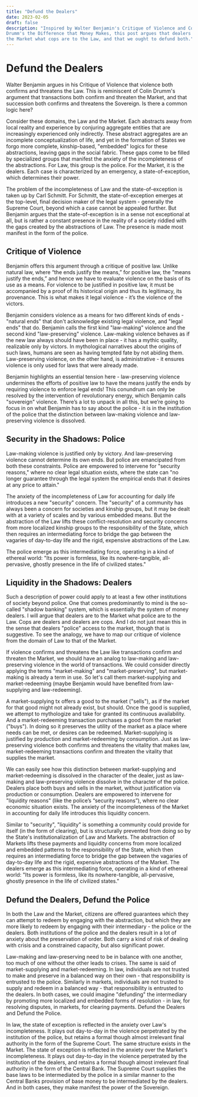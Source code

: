 ```yaml
--- 
title: "Defund the Dealers"
date: 2023-02-05
draft: false 
description: "Inspired by Walter Benjamin's Critique of Violence and Colin
Drumm's the Difference that Money Makes, this post argues that dealers are to
the Market what cops are to the Law, and that we ought to defund both."
---
```


# Defund the Dealers

Walter Benjamin argues in his Critique of Violence that violence both confirms
and threatens the Law. This is reminiscent of Colin Drumm's argument that
transactions both confirm and threaten the Market, and that succession both
confirms and threatens the Sovereign. Is there a common logic here?

Consider these domains, the Law and the Market. Each abstracts away from local
reality and experience by conjuring aggregate entities that are increasingly
experienced only indirectly. These abstract aggregates are an incomplete
conceptualization of life, and yet in the formation of States we forgo more
complete, kinship-based, "embedded" logics for these abstractions, leaving gaps
in the social fabric. These gaps come to be filled by specialized groups that
manifest the anxiety of the incompleteness of the abstractions. For Law, this
group is the police. For the Market, it is the dealers. Each case is
characterized by an emergency, a state-of-exception, which determines their
power.

The problem of the incompleteness of Law and the state-of-exception is taken up
by Carl Schmitt. For Schmitt, the state-of-exception emerges at the top-level,
final decision maker of the legal system - generally the Supreme Court, beyond
which a case cannot be appealed further. But Benjamin argues that the
state-of-exception is in a sense not exceptional at all, but is rather a
constant presence in the reality of a society riddled with the gaps created by
the abstractions of Law. The presence is made most manifest in the form of the
police.

## Critique of Violence

Benjamin offers this argument through a critique of positive law. Unlike natural
law, where “the ends justify the means,” for positive law, the "means justify
the ends,” and hence we have to evaluate violence on the basis of its use as a
means. For violence to be justified in positive law, it must be accompanied by a
proof of its historical origin and thus its legitimacy, its provenance. This is
what makes it legal violence - it’s the violence of the victors. 

Benjamin considers violence as a means for two different kinds of ends -
"natural ends" that don't acknowledge existing legal violence, and "legal ends"
that do. Benjamin calls the first kind "law-making" violence and the second kind
"law-preserving" violence. Law-making violence behaves as if the new law always
should have been in place - it has a mythic quality, realizable only by victors.
In mythological narratives about the origins of such laws, humans are seen as
having tempted fate by not abiding them. Law-preserving violence, on the other
hand, is administrative - it ensures violence is only used for laws that were
already made. 

Benjamin highlights an essential tension here - law-preserving
violence undermines the efforts of positive law to have the means justify the
ends by requiring violence to enforce legal ends! This conundrum can only be
resolved by the intervention of revolutionary energy, which Benjamin calls
"sovereign" violence. There’s a lot to unpack in all this, but we’re going to
focus in on what Benjamin has to say about the police - it is in the institution
of the police that the distinction between law-making violence and
law-preserving violence is dissolved.

## Security in the Shadows: Police

Law-making violence is justified only by victory. And law-preserving violence
cannot determine its own ends. But police are emancipated from both these
constraints. Police are empowered to intervene for "security reasons," where no
clear legal situation exists, where the state can "no longer guarantee through
the legal system the empirical ends that it desires at any price to attain." 

The anxiety of the incompleteness of Law for accounting for daily life
introduces a new "security" concern. The "security" of a community has always
been a concern for societies and kinship groups, but it may be dealt with at a
variety of scales and by various embedded means. But the abstraction of the Law
lifts these conflict-resolution and security concerns from more localized
kinship groups to the responsibility of the State, which then requires an
intermediating force to bridge the gap between the vagaries of day-to-day life
and the rigid, expensive abstractions of the Law. 

The police emerge as this
intermediating force, operating in a kind of ethereal world: "Its power is
formless, like its nowhere-tangible, all-pervasive, ghostly presence in the life
of civilized states."

## Liquidity in the Shadows: Dealers

Such a description of power could apply to at least a few other institutions of
society beyond police. One that comes predominantly to mind is the so-called
"shadow banking" system, which is essentially the system of money dealers. I
will argue that dealers are to the Market what police are to the Law. Cops are
dealers and dealers are cops. And I do not just mean this in the sense that
dealers "police" access to the market, though that is suggestive. To see the
analogy, we have to map our critique of violence from the domain of Law to that
of the Market.

If violence confirms and threatens the Law like transactions confirm and
threaten the Market, we should have an analog to law-making and law-preserving
violence in the world of transactions. We could consider directly applying the
terms "market-making" and "market-preserving", but market-making is already a
term in use. So let's call them market-supplying and market-redeeming (maybe
Benjamin would have benefited from law-supplying and law-redeeming). 

A market-supplying tx offers a good to the market ("sells"), as if the market for
that good might not already exist, but should. Once the good is supplied, we
attempt to mythologize and take for granted its continuous availability. And a
market-redeeming transaction purchases a good from the market ("buys"). In doing
so it preserves the utility of the market as a place where needs can be met, or
desires can be redeemed. Market-supplying is justified by production and
market-redeeming by consumption. Just as law-preserving violence both confirms
and threatens the vitality that makes law, market-redeeming transactions confirm
and threaten the vitality that supplies the market.

We can easily see how this distinction between market-supplying and
market-redeeming is dissolved in the character of the dealer, just as law-making
and law-preserving violence dissolve in the character of the police. Dealers
place both buys and sells in the market, without justification via production or
consumption. Dealers are empowered to intervene for "liquidity reasons" (like
the police’s “security reasons”), where no clear economic situation exists. The
anxiety of the incompleteness of the Market in accounting for daily life
introduces this liquidity concern. 

Similar to "security", "liquidity" is something a community could provide for
itself (in the form of clearing), but is structurally prevented from doing so by
the State's institutionalization of Law and Markets. The abstraction of Markets
lifts these payments and liquidity concerns from more localized and embedded
patterns to the responsibility of the State, which then requires an
intermediating force to bridge the gap between the vagaries of day-to-day life
and the rigid, expensive abstractions of the Market. The dealers emerge as this
intermediating force, operating in a kind of ethereal world: "Its power is
formless, like its nowhere-tangible, all-pervasive, ghostly presence in the life
of civilized states."

## Defund the Dealers, Defund the Police

In both the Law and the Market, citizens are offered guarantees which they can
attempt to redeem by engaging with the abstraction, but which they are more
likely to redeem by engaging with their intermediary - the police or the
dealers. Both institutions of the police and the dealers result in a lot of
anxiety about the preservation of order. Both carry a kind of risk of dealing
with crisis and a constrained capacity, but also significant power. 

Law-making and law-preserving need to be in balance with one another, too much of one
without the other leads to crises. The same is said of market-supplying and
market-redeeming. In law, individuals are not trusted to make and preserve in a
balanced way on their own - that responsibility is entrusted to the police.
Similarly in markets, individuals are not trusted to supply and redeem in a
balanced way - that responsibility is entrusted to the dealers. In both cases,
we could imagine "defunding" the intermediary by promoting more localized and
embedded forms of resolution - in law, for resolving disputes, in markets, for
clearing payments. Defund the Dealers and Defund the Police.

In law, the state of exception is reflected in the anxiety over Law's
incompleteness. It plays out day-to-day in the violence perpetrated by the
institution of the police, but retains a formal though almost irrelevant final
authority in the form of the Supreme Court. The same structure exists in the
Market. The state of exception is reflected in the anxiety over the Market's
incompleteness. It plays out day-to-day in the violence perpetrated by the
institution of the dealers, and retains a formal though almost irrelevant final
authority in the form of the Central Bank. The Supreme Court supplies the base
laws to be intermediated by the police in a similar manner to the Central Banks
provision of base money to be intermediated by the dealers. And in both cases,
they make manifest the power of the Sovereign.

